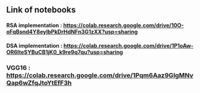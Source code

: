 ## Link of notebooks
#### RSA implementation : https://colab.research.google.com/drive/10O-oFqBsnd4Y8eylbPkDrHdNFn3G1zXX?usp=sharing
#### DSA implementation : https://colab.research.google.com/drive/1P1oAw-OR6IteSYBuCB1jK0_k9re9q7qu?usp=sharing
### VGG16  : https://colab.research.google.com/drive/1Pqm6Aaz9GlgMNvQap6wZfqJtoYtEfF3h
